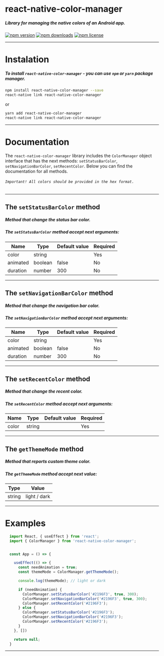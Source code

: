 # react-native-color-manager

##### Library for managing the native colors of an Android app.

[![npm version](https://img.shields.io/npm/v/react-native-color-manager.svg?style=flat-square)](https://www.npmjs.com/package/react-native-color-manager)
[![npm downloads](https://img.shields.io/npm/dw/react-native-color-manager.svg?style=flat-square)](https://www.npmjs.com/package/react-native-color-manager)
[![npm license](https://img.shields.io/npm/l/react-native-color-manager.svg?style=flat-square)](https://www.npmjs.com/package/react-native-color-manager)

---

# Instalation

##### To install `react-native-color-manager` - you can use `npm` or `yarn` package manager.

```bash
npm install react-native-color-manager --save
react-native link react-native-color-manager
```

or

```bash
yarn add react-native-color-manager
react-native link react-native-color-manager
```

---

# Documentation

The `react-native-color-manager` library includes the `ColorManager` object interface that has the next methods: `setStatusBarColor`, `setNavigationBarColor`, `setRecentColor`. Below you can find the documentation for all methods.

###### `Important! All colors should be provided in the hex format.`

---

## The `setStatusBarColor` method

##### Method that change the status bar color.

##### The `setStatusBarColor` method accept next arguments:

| Name     | Type    | Default value | Required |
| -------- | ------- | ------------- | -------- |
| color    | string  |               | Yes      |
| animated | boolean | false         | No       |
| duration | number  | 300           | No       |

---

## The `setNavigationBarColor` method

##### Method that change the navigation bar color.

##### The `setNavigationBarColor` method accept next arguments:

| Name     | Type    | Default value | Required |
| -------- | ------- | ------------- | -------- |
| color    | string  |               | Yes      |
| animated | boolean | false         | No       |
| duration | number  | 300           | No       |

---

## The `setRecentColor` method

##### Method that change the recent color.

##### The `setRecentColor` method accept next arguments:

| Name  | Type   | Default value | Required |
| ----- | ------ | ------------- | -------- |
| color | string |               | Yes      |

---

## The `getThemeMode` method

##### Method that reports custom theme color.

##### The `getThemeMode` method accept next value:

| Type   | Value         |
| ------ | ------------- |
| string | light / dark  |

---

# Examples

```js
  import React, { useEffect } from 'react';
  import { ColorManager } from 'react-native-color-manager';


  const App = () => {

    useEffect(() => {
      const needAnimation = true;
      const themeMode = ColorManager.getThemeMode();

      console.log(themeMode); // light or dark

      if (needAnimation) {
        ColorManager.setStatusBarColor('#2196F3', true, 300);
        ColorManager.setNavigationBarColor('#2196F3', true, 300);
        ColorManager.setRecentColor('#2196F3');
      } else {
        ColorManager.setStatusBarColor('#2196F3');
        ColorManager.setNavigationBarColor('#2196F3');
        ColorManager.setRecentColor('#2196F3');
      }
    }, [])

    return null;
  }
```

---
